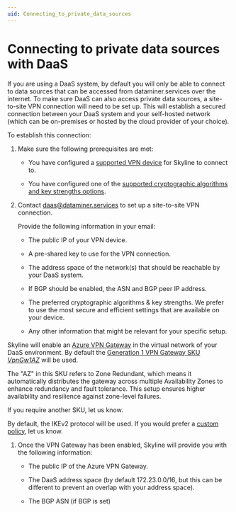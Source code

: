 ```yaml
---
uid: Connecting_to_private_data_sources
---
```


# Connecting to private data sources with DaaS

If you are using a DaaS system, by default you will only be able to connect to data sources that can be accessed from dataminer.services over the internet. To make sure DaaS can also access private data sources, a site-to-site VPN connection will need to be set up. This will establish a secured connection between your DaaS system and your self-hosted network (which can be on-premises or hosted by the cloud provider of your choice).

To establish this connection:

1. Make sure the following prerequisites are met:

   - You have configured a [supported VPN device](https://learn.microsoft.com/en-us/azure/vpn-gateway/vpn-gateway-about-vpn-devices) for Skyline to connect to.

   - You have configured one of the [supported cryptographic algorithms and key strengths options](https://learn.microsoft.com/en-us/azure/vpn-gateway/ipsec-ike-policy-howto#cryptographic-algorithms--key-strengths).

1. Contact <daas@dataminer.services> to set up a site-to-site VPN connection.

   Provide the following information in your email:

   - The public IP of your VPN device.

   - A pre-shared key to use for the VPN connection.

   - The address space of the network(s) that should be reachable by your DaaS system.
  
   - If BGP should be enabled, the ASN and BGP peer IP address.

   - The preferred cryptographic algorithms & key strengths. We prefer to use the most secure and efficient settings that are available on your device.
  
   - Any other information that might be relevant for your specific setup.

Skyline will enable an [Azure VPN Gateway](https://learn.microsoft.com/en-us/azure/vpn-gateway/vpn-gateway-about-vpngateways) in the virtual network of your DaaS environment. By default the [Generation 1 VPN Gateway SKU *VpnGw1AZ*](https://learn.microsoft.com/en-us/azure/vpn-gateway/about-gateway-skus) will be used.
   
The "AZ" in this SKU refers to Zone Redundant, which means it automatically distributes the gateway across multiple Availability Zones to enhance redundancy and fault tolerance. This setup ensures higher availability and resilience against zone-level failures.

If you require another SKU, let us know.

By default, the IKEv2 protocol will be used. If you would prefer a [custom policy](https://learn.microsoft.com/en-us/azure/vpn-gateway/vpn-gateway-about-compliance-crypto?WT.mc_id=Portal-Microsoft_Azure_HybridNetworking#ipsecike-policy-faq), let us know.

1. Once the VPN Gateway has been enabled, Skyline will provide you with the following information:

   - The public IP of the Azure VPN Gateway.

   - The DaaS address space (by default 172.23.0.0/16, but this can be different to prevent an overlap with your address space).

   - The BGP ASN (if BGP is set)
